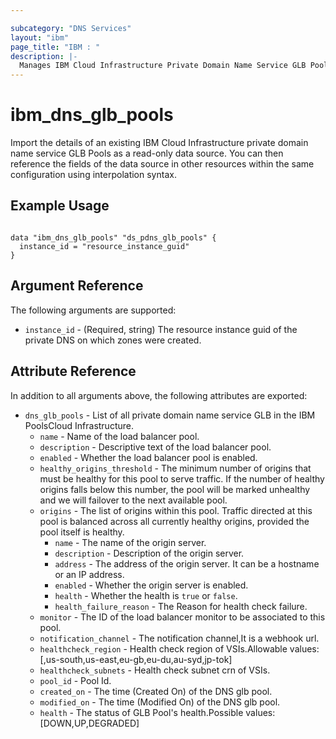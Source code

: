 ```yaml
---

subcategory: "DNS Services"
layout: "ibm"
page_title: "IBM : "
description: |-
  Manages IBM Cloud Infrastructure Private Domain Name Service GLB Pools.
---
```


# ibm_dns_glb_pools

Import the details of an existing IBM Cloud Infrastructure private domain name service GLB Pools as a read-only data source. You can then reference the fields of the data source in other resources within the same configuration using interpolation syntax.

## Example Usage

```hcl

data "ibm_dns_glb_pools" "ds_pdns_glb_pools" {
  instance_id = "resource_instance_guid"
}

```

## Argument Reference

The following arguments are supported:

- `instance_id` - (Required, string) The resource instance guid of the private DNS on which zones were created.

## Attribute Reference

In addition to all arguments above, the following attributes are exported:

- `dns_glb_pools` - List of all private domain name service GLB in the IBM PoolsCloud Infrastructure.
  - `name` -  Name of the load balancer pool.
  - `description` -  Descriptive text of the load balancer pool.
  - `enabled` -  Whether the load balancer pool is enabled.
  - `healthy_origins_threshold` -  The minimum number of origins that must be healthy for this pool to serve traffic. If the number of healthy origins falls below this number, the pool will be marked unhealthy and we will failover to the next available pool.
  - `origins` -  The list of origins within this pool. Traffic directed at this pool is balanced across all currently healthy origins, provided the pool itself is healthy.
    - `name` -  The name of the origin server.
    - `description` -  Description of the origin server.
    - `address` -  The address of the origin server. It can be a hostname or an IP address.
    - `enabled` -  Whether the origin server is enabled.
    - `health` - Whether the health is `true` or `false`.
    - `health_failure_reason` - The Reason for health check failure.
  - `monitor` -  The ID of the load balancer monitor to be associated to this pool.
  - `notification_channel` -  The notification channel,It is a webhook url.
  - `healthcheck_region` -  Health check region of VSIs.Allowable values: [,us-south,us-east,eu-gb,eu-du,au-syd,jp-tok]
  - `healthcheck_subnets` -  Health check subnet crn of VSIs.
  - `pool_id` - Pool Id.
  - `created_on` - The time (Created On) of the DNS glb pool.
  - `modified_on` - The time (Modified On) of the DNS glb pool.
  - `health` - The status of GLB Pool's health.Possible values: [DOWN,UP,DEGRADED]
